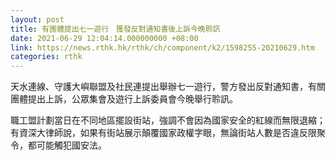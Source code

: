 ```yaml
---
layout: post
title: 有團體提出七一遊行　獲發反對通知書後上訴今晚聆訊
date: 2021-06-29 12:04:14.000000000 +08:00
link: https://news.rthk.hk/rthk/ch/component/k2/1598255-20210629.htm
categories: rthk
---
```


天水連線、守護大嶼聯盟及社民連提出舉辦七一遊行，警方發出反對通知書，有關團體提出上訴，公眾集會及遊行上訴委員會今晚舉行聆訊。

職工盟計劃當日在不同地區擺設街站，強調不會因為國家安全的紅線而無限退縮；有資深大律師說，如果有街站展示顛覆國家政權字眼，無論街站人數是否違反限聚令，都可能觸犯國安法。
